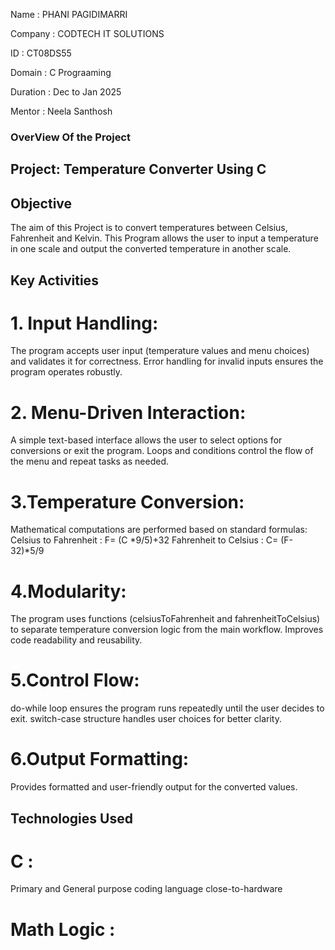 Name : PHANI PAGIDIMARRI

Company : CODTECH IT SOLUTIONS

ID : CT08DS55

Domain : C Prograaming

Duration : Dec to Jan 2025

Mentor : Neela Santhosh

### OverView Of the Project

## Project: Temperature Converter Using C 

## Objective 
The aim of this Project is to convert temperatures between Celsius, Fahrenheit and Kelvin. This Program allows the user to input a temperature in one scale and output the converted temperature in another scale. 

## Key Activities
# 1. Input Handling:

The program accepts user input (temperature values and menu choices) and validates it for correctness.
Error handling for invalid inputs ensures the program operates robustly.


# 2. Menu-Driven Interaction:

A simple text-based interface allows the user to select options for conversions or exit the program.
Loops and conditions control the flow of the menu and repeat tasks as needed.


# 3.Temperature Conversion:

Mathematical computations are performed based on standard formulas:
        Celsius to Fahrenheit : F= (C *9/5)+32
        Fahrenheit to Celsius : C= (F-32)*5/9
        
 
# 4.Modularity:

The program uses functions (celsiusToFahrenheit and fahrenheitToCelsius) to separate temperature conversion logic from the main workflow.
Improves code readability and reusability.


# 5.Control Flow:

do-while loop ensures the program runs repeatedly until the user decides to exit.
switch-case structure handles user choices for better clarity.


# 6.Output Formatting:

Provides formatted and user-friendly output for the converted values.

## Technologies Used 

# C :
Primary and General purpose coding language close-to-hardware
# Math Logic : 
